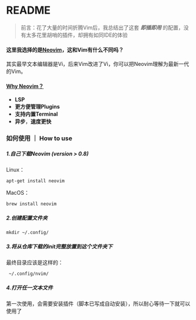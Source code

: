 # README

> 前言：花了大量的时间折腾Vim后，我总结出了这套 ***即插即用*** 的配置，没有太多花里胡哨的插件，却拥有如同IDE的体验

#### 这里我选择的是[Neovim](https://neovim.io/)，这和Vim有什么不同吗？

其实最早文本编辑器是Vi，后来Vim改进了Vi，你可以把Neovim理解为最新一代的Vim。

#### [Why Neovim？](https://www.baeldung.com/linux/vim-vs-neovim)

- **LSP**
- **更方便管理Plugins**
- **支持内置Terminal**
- **异步**，**速度更快**

### 如何使用 ｜ How to use

##### 1.自己下载Neovim (version > 0.8)

Linux：

```
apt-get install neovim
```

MacOS：

```
brew install neovim
```

##### 2.创建配置文件夹

```text
mkdir ~/.config/
```

##### 3.将从仓库下载的init完整放置到这个文件夹下

最终目录应该是这样的：

```text
 ~/.config/nvim/
```

##### 4.打开任一文本文件

第一次使用，会需要安装插件（脚本已写成自动安装），所以耐心等待一下就可以使用了

